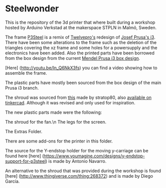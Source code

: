 Steelwonder
===========

This is the repository of the 3d printer that where built during a workshop hosted by Arduino Verkstad at the makerspace STPLN in Malmö, Sweden.

The frame [P3Steel](reprap.org/wiki/P3Steel) is a remix of [Twelvepro's](http://www.thingiverse.com/thing:39889/) redesign of [Josef Prusa's i3](https://github.com/josefprusa/Prusa3-vanilla). There have been some alterations to the frame such as the deletion of the triangles covering the xz frame and some holes for a powersupply and the electronics have been added. Also the printed parts have been borrowed from the box design from the current [Mendel Prusa i3 box design](https://github.com/josefprusa/Prusa3/tree/master/box_frame).

[Here] (http://youtu.be/In_Q6NkX3fs) you can find a video showing how to assemble the frame.

The plastic parts have mostly been sourced from the box design of the main Prusa i3 branch.

The shroud was sourced from [this](http://www.thingiverse.com/thing:165606) made by stratop80, also [available on tinkercad](https://tinkercad.com/things/1gkTvnWGP8F). Although it was revised and only used for inspiration.

The new plastic parts made were the following:

  The shroud for the fan.\n
  The legs for the screen.
  
The Extras Folder.

There are some add-ons for the printer in this folder.

The source for the Y-endstop holder for the moving y-carriage can be found here [here] (https://www.youmagine.com/designs/y-endstop-support-for-p3steel) is made by Antonio Navarro.

An alternative to the shroud that was provided during the workshop is found [here] (http://www.thingiverse.com/thing:268372) and is made by Diego García.
